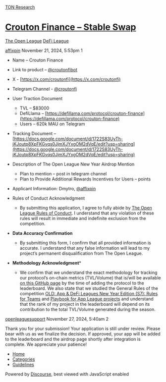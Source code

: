 [TON Research](/)

# [Crouton Finance – Stable Swap](/t/crouton-finance-stable-swap/39984)

[The Open League](/c/the-open-league/defi-battle/63)  [DeFi League](/c/the-open-league/defi-battle/63) 

    

[affixpin](https://tonresear.ch/u/affixpin)  November 21, 2024, 5:53pm  1

*   Name – Crouton Finance
    
*   Link to product – [@croutonfibot](https://t.me/croutonfibot)
    
*   X - [https://x.com/croutonfi](https://x.com/croutonfi)
    
*   Telegram Channel - [@croutonfi](https://t.me/croutonfi)
    
*   User Traction Document
    
    *   TVL – $83000
    *   DefiLlama – [https://defillama.com/protocol/crouton-finance](https://defillama.com/protocol/crouton-finance)
    *   Users – 620k MAU on Telegram
*   Tracking Document – [https://docs.google.com/document/d/1722S83UyTh-jKJoutp8XpFKGvqs0JjmXJYxgOM2dVqE/edit?usp=sharing](https://docs.google.com/document/d/1722S83UyTh-jKJoutp8XpFKGvqs0JjmXJYxgOM2dVqE/edit?usp=sharing)
    
*   Description of The Open League New Year Airdrop Mention
    
    *   Plan to mention – post in telegram channel
    *   Plan to Provide Additional Rewards Incentives for Users – points
*   Applicant Information: Dmytro, [@affixpin](https://t.me/affixpin)
    
*   Rules of Conduct Acknowledgment
    
    *   By submitting this application, I agree to fully abide by [The Open League Rules of Conduct](https://www.notion.so/04f4a0fedf1a401687075f5efd83de68?pvs=21). I understand that any violation of these rules will result in immediate and indefinite exclusion from the competition.

*   **Data Accuracy Confirmation**
    
    *   By submitting this form, I confirm that all provided information is accurate. I understand that any false information will lead to my project’s permanent disqualification from The Open League.
*   **Methodology Acknowledgment**\*
    
    *   We confirm that we understand the exact methodology for tracking our protocol’s on-chain metrics (TVL/Volume) that is/will be available [on this GitHub page](https://github.com/ton-society/the-open-league/blob/main/seasons/S6_defi_scores.md#s6-defi-users-scores) by the time of adding the protocol to the leaderboard. We also state that we studied the General Rules of the competition [OLD: App & DeFi Leagues New Year Edition (S7): Rules for Teams](https://www.notion.so/OLD-App-DeFi-Leagues-New-Year-Edition-S7-Rules-for-Teams-1375274bd2cf8040b3b1c666dca57fee?pvs=21) and [Playbook for App League projects](https://www.notion.so/1375274bd2cf807ba442d1ba5ac2d7c9?pvs=21) and understand that the rank of my project in the leaderboard will depend on its contribution to the total TVL/Volume generated during the season.

 

[openleaguesupport](https://tonresear.ch/u/openleaguesupport) November 27, 2024, 5:40am  2

Thank you for your submission! Your application is still under review. Please bear with us as we finalize the decision. If approved, your app will be added to the leaderboard and the airdrop page shortly after integration is complete. We appreciate your patience!

 

*   [Home](/)
*   [Categories](/categories)
*   [Guidelines](/guidelines)

Powered by [Discourse](https://www.discourse.org), best viewed with JavaScript enabled